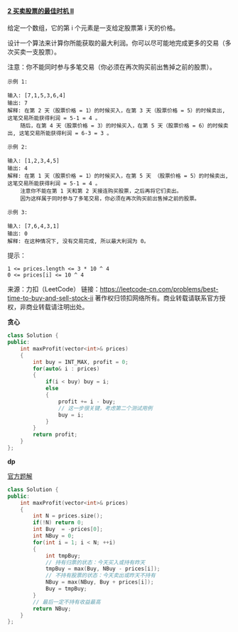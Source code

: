 #### [2 买卖股票的最佳时机 II](https://leetcode-cn.com/problems/best-time-to-buy-and-sell-stock-ii/)

给定一个数组，它的第 i 个元素是一支给定股票第 i 天的价格。

设计一个算法来计算你所能获取的最大利润。你可以尽可能地完成更多的交易（多次买卖一支股票）。

注意：你不能同时参与多笔交易（你必须在再次购买前出售掉之前的股票）。

 ```
示例 1:

输入: [7,1,5,3,6,4]
输出: 7
解释: 在第 2 天（股票价格 = 1）的时候买入，在第 3 天（股票价格 = 5）的时候卖出, 这笔交易所能获得利润 = 5-1 = 4 。
     随后，在第 4 天（股票价格 = 3）的时候买入，在第 5 天（股票价格 = 6）的时候卖出, 这笔交易所能获得利润 = 6-3 = 3 。

示例 2:

输入: [1,2,3,4,5]
输出: 4
解释: 在第 1 天（股票价格 = 1）的时候买入，在第 5 天 （股票价格 = 5）的时候卖出, 这笔交易所能获得利润 = 5-1 = 4 。
     注意你不能在第 1 天和第 2 天接连购买股票，之后再将它们卖出。
     因为这样属于同时参与了多笔交易，你必须在再次购买前出售掉之前的股票。

示例 3:

输入: [7,6,4,3,1]
输出: 0
解释: 在这种情况下, 没有交易完成, 所以最大利润为 0。
 ```


提示：

```
1 <= prices.length <= 3 * 10 ^ 4
0 <= prices[i] <= 10 ^ 4
```

来源：力扣（LeetCode）
链接：https://leetcode-cn.com/problems/best-time-to-buy-and-sell-stock-ii
著作权归领扣网络所有。商业转载请联系官方授权，非商业转载请注明出处。

**贪心**

```cpp
class Solution {
public:
    int maxProfit(vector<int>& prices) 
    {
        int buy = INT_MAX, profit = 0;
        for(auto& i : prices)
        {
            if(i < buy) buy = i;
            else
            {
                profit += i - buy;
                // 这一步很关键，考虑第二个测试用例
                buy = i;
            }
        }      
        return profit;
    }
};
```

**dp**

[官方题解](https://leetcode-cn.com/problems/best-time-to-buy-and-sell-stock-ii/solution/mai-mai-gu-piao-de-zui-jia-shi-ji-ii-by-leetcode-s/)

```cpp
class Solution {
public:
    int maxProfit(vector<int>& prices) 
    {
        int N = prices.size();
        if(!N) return 0;
        int Buy  = -prices[0];
        int NBuy = 0;
        for(int i = 1; i < N; ++i)
        {
            int tmpBuy;
            // 持有归票的状态：今天买入或持有昨天
            tmpBuy = max(Buy, NBuy - prices[i]);
            // 不持有股票的状态：今天卖出或昨天不持有
            NBuy = max(NBuy, Buy + prices[i]);
            Buy = tmpBuy;
        }
        // 最后一定不持有收益最高
        return NBuy;
    }
};
```


